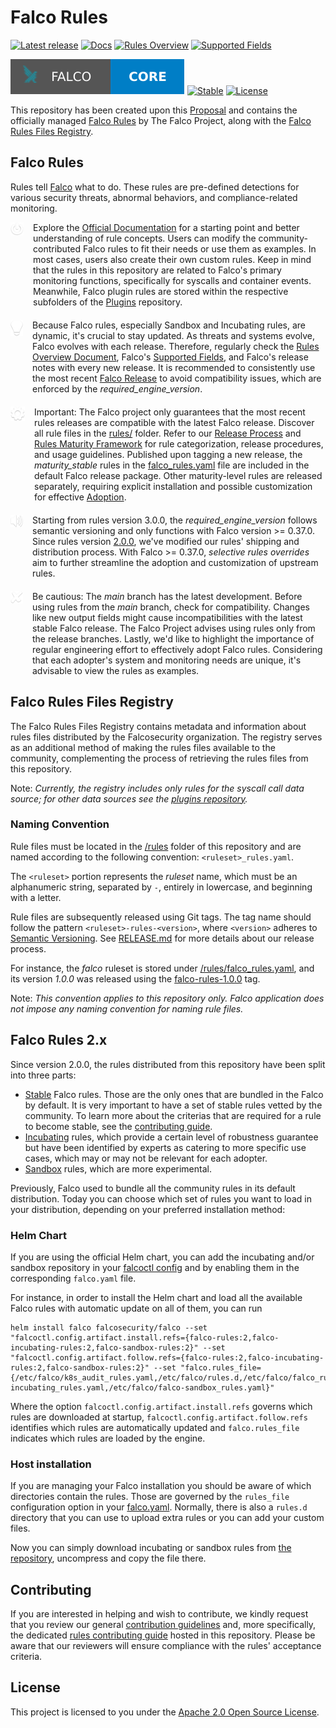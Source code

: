 # Falco Rules

[![Latest release](https://img.shields.io/github/v/release/falcosecurity/rules?style=for-the-badge)](https://github.com/falcosecurity/rules/releases/latest) [![Docs](https://img.shields.io/badge/docs-latest-green.svg?style=for-the-badge)](https://falco.org/docs/rules)  [![Rules Overview](https://img.shields.io/badge/docs-latest-green.svg?label=Rules%20Overview&style=for-the-badge)](https://falcosecurity.github.io/rules/) [![Supported Fields](https://img.shields.io/badge/docs-latest-green.svg?label=Supported%20Fields&style=for-the-badge)](https://falco.org/docs/reference/rules/supported-fields/)

[![Falco Core Repository](https://github.com/falcosecurity/evolution/blob/main/repos/badges/falco-core-blue.svg)](https://github.com/falcosecurity/evolution/blob/main/REPOSITORIES.md#core-scope) [![Stable](https://img.shields.io/badge/status-stable-brightgreen?style=for-the-badge)](https://github.com/falcosecurity/evolution/blob/main/REPOSITORIES.md#stable) [![License](https://img.shields.io/github/license/falcosecurity/rules?style=for-the-badge)](./LICENSE)

This repository has been created upon this [Proposal](https://github.com/falcosecurity/falco/blob/master/proposals/20221129-artifacts-distribution.md#move-falco-rules-to-their-own-repo) and contains the officially managed [Falco Rules](#falco-rules) by The Falco Project, along with the [Falco Rules Files Registry](#falco-rules-files-registry).

## Falco Rules

Rules tell [Falco](https://github.com/falcosecurity/falco) what to do. These rules are pre-defined detections for various security threats, abnormal behaviors, and compliance-related monitoring.

<style>
    .container {
        display: flex;
        align-items: flex-start;
        margin-bottom: 20px;
    }

    .container img {
        flex: none;
        margin-right: 15px;
    }

    .container p {
        margin: 0;
    }
</style>

<div class="container">
    <img src="docs/images/start.png" alt="Image" width="21" height="21">
    <p>Explore the <a href="https://falco.org/docs/rules">Official Documentation</a> for a starting point and better understanding of rule concepts. Users can modify the community-contributed Falco rules to fit their needs or use them as examples. In most cases, users also create their own custom rules. Keep in mind that the rules in this repository are related to Falco's primary monitoring functions, specifically for syscalls and container events. Meanwhile, Falco plugin rules are stored within the respective subfolders of the <a href="https://github.com/falcosecurity/plugins">Plugins</a> repository.</p>
</div>

<div class="container">
    <img src="docs/images/insight.png" alt="Image" width="20" height="26">
    <p>Because Falco rules, especially Sandbox and Incubating rules, are dynamic, it's crucial to stay updated. As threats and systems evolve, Falco evolves with each release. Therefore, regularly check the <a href="https://falcosecurity.github.io/rules/">Rules Overview Document</a>, Falco's <a href="https://falco.org/docs/reference/rules/supported-fields/">Supported Fields</a>, and Falco's release notes with every new release. It is recommended to consistently use the most recent <a href='https://github.com/falcosecurity/falco/releases/latest'>Falco Release</a> to avoid compatibility issues, which are enforced by the <i>required_engine_version</i>.</p>
</div>

<div class="container">
    <img src="docs/images/setting.png" alt="Image" width="23" height="23">
    <p>Important: The Falco project only guarantees that the most recent rules releases are compatible with the latest Falco release. Discover all rule files in the <a href="rules/">rules/</a> folder. Refer to our <a href="./RELEASE.md">Release Process</a> and <a href="CONTRIBUTING.md#rules-maturity-framework">Rules Maturity Framework</a> for rule categorization, release procedures, and usage guidelines. Published upon tagging a new release, the <i>maturity_stable</i> rules in the <a href="rules/falco_rules.yaml">falco_rules.yaml</a> file are included in the default Falco release package. Other maturity-level rules are released separately, requiring explicit installation and possible customization for effective <a href="CONTRIBUTING.md#justification-of-rules-maturity-framework-for-falco-adoption">Adoption</a>.</p>
</div>

<div class="container">
    <img src="docs/images/announce.png" alt="Image" width="20" height="20">
    <p>Starting from rules version 3.0.0, the <i>required_engine_version</i> follows semantic versioning and only functions with Falco version >= 0.37.0. Since rules version <a href="#falco-rules-2x">2.0.0</a>, we've modified our rules' shipping and distribution process. With Falco >= 0.37.0, <i>selective rules overrides</i> aim to further streamline the adoption and customization of upstream rules.</p>
</div>

<div class="container">
    <img src="docs/images/cross.png" alt="Image" width="20" height="20">
    <p>Be cautious: The <i>main</i> branch has the latest development. Before using rules from the <i>main</i> branch, check for compatibility. Changes like new output fields might cause incompatibilities with the latest stable Falco release. The Falco Project advises using rules only from the release branches. Lastly, we'd like to highlight the importance of regular engineering effort to effectively adopt Falco rules. Considering that each adopter's system and monitoring needs are unique, it's advisable to view the rules as examples.</p>
</div>

## Falco Rules Files Registry

The Falco Rules Files Registry contains metadata and information about rules files distributed by the Falcosecurity organization. The registry serves as an additional method of making the rules files available to the community, complementing the process of retrieving the rules files from this repository. 

Note: _Currently, the registry includes only rules for the syscall call data source; for other data sources see the [plugins repository](https://github.com/falcosecurity/plugins)._

### Naming Convention

Rule files must be located in the [/rules](rules) folder of this repository and are named according to the following convention: `<ruleset>_rules.yaml`.

The `<ruleset>` portion represents the _ruleset_ name, which must be an alphanumeric string, separated by `-`, entirely in lowercase, and beginning with a letter.

Rule files are subsequently released using Git tags. The tag name should follow the pattern `<ruleset>-rules-<version>`, where `<version>` adheres to [Semantic Versioning](https://semver.org/). See [RELEASE.md](RELEASE.md) for more details about our release process.

For instance, the _falco_ ruleset is stored under [/rules/falco_rules.yaml](rules/falco_rules.yaml), and its version _1.0.0_ was released using the [falco-rules-1.0.0](https://github.com/falcosecurity/rules/releases/tag/falco-rules-1.0.0) tag.

Note: _This convention applies to this repository only. Falco application does not impose any naming convention for naming rule files._

<!-- Check out the sections below to know how to [register your rules](#registering-a-new-rule) and see rules currently contained in the registry. -->

<!--
### Registering a new Rules file

Registering your rule inside the registry helps ensure that some technical constraints are respected. Moreover, this is a great way to share your ruleset and make it available to the community. We encourage you to register your ruleset in this registry before publishing it.

The registration process involves adding an entry about your rule inside the [registry.yaml](./registry.yaml) file by creating a Pull Request in this repository. Please be mindful of a few constraints that are automatically checked and required for your rule to be accepted:

- The `name` field is mandatory and must be **unique** across all the rule in the registry
- The rule `name` must match this [regular expression](https://en.wikipedia.org/wiki/Regular_expression): `^[a-z]+[a-z0-9-_\-]*$` (however, its not reccomended to use `_` in the name)
- The `path` field should specify the path to the rule in this repository
- The `url` field should point to the ruleset file in the source code

For reference, here's an example of an entry for a rule:
```yaml
- name: falco-rules
  description: Falco rules that are loaded by default
  authors: The Falco Authors
  contact: https://falco.org/community
  maintainers:
    - name: The Falco Authors
      email: cncf-falco-dev@lists.cncf.io
  path: rules/falco_rules.yaml
  license: apache-2.0
  url: https://github.com/falcosecurity/rules/blob/main/rules/falco_rules.yaml
```

You can find the full registry specification here: *(coming soon...)*

### Registered Rules

Please refer to the automatically generated [rules overview](https://falcosecurity.github.io/rules/overview/) document file for a detailed list of all the rules currently registered.

-->

## Falco Rules 2.x

Since version 2.0.0, the rules distributed from this repository have been split into three parts:

- [Stable](https://github.com/falcosecurity/rules/blob/main/rules/falco_rules.yaml) Falco rules. Those are the only ones that are bundled in the Falco by default. It is very important to have a set of stable rules vetted by the community. To learn more about the criterias that are required for a rule to become stable, see the [contributing guide](https://github.com/falcosecurity/rules/blob/main/CONTRIBUTING.md).
- [Incubating](https://github.com/falcosecurity/rules/blob/main/rules/falco-incubating_rules.yaml) rules, which provide a certain level of robustness guarantee but have been identified by experts as catering to more specific use cases, which may or may not be relevant for each adopter.
- [Sandbox](https://github.com/falcosecurity/rules/blob/main/rules/falco-sandbox_rules.yaml) rules, which are more experimental.

Previously, Falco used to bundle all the community rules in its default distribution. Today you can choose which set of rules you want to load in your distribution, depending on your preferred installation method:

### Helm Chart

If you are using the official Helm chart, you can add the incubating and/or sandbox repository in your [falcoctl config](https://github.com/falcosecurity/charts/blob/f1062000e2e61332b3a8ea892a1765e4f4a60ec6/falco/values.yaml#L406) and by enabling them in the corresponding `falco.yaml` file.

For instance, in order to install the Helm chart and load all the available Falco rules with automatic update on all of them, you can run

```
helm install falco falcosecurity/falco --set "falcoctl.config.artifact.install.refs={falco-rules:2,falco-incubating-rules:2,falco-sandbox-rules:2}" --set "falcoctl.config.artifact.follow.refs={falco-rules:2,falco-incubating-rules:2,falco-sandbox-rules:2}" --set "falco.rules_file={/etc/falco/k8s_audit_rules.yaml,/etc/falco/rules.d,/etc/falco/falco_rules.yaml,/etc/falco/falco-incubating_rules.yaml,/etc/falco/falco-sandbox_rules.yaml}"
```

Where the option `falcoctl.config.artifact.install.refs` governs which rules are downloaded at startup, `falcoctl.config.artifact.follow.refs` identifies which rules are automatically updated and `falco.rules_file` indicates which rules are loaded by the engine.

### Host installation

If you are managing your Falco installation you should be aware of which directories contain the rules. Those are governed by the `rules_file` configuration option in your [falco.yaml](https://github.com/falcosecurity/falco/blob/ab6d76e6d2a076ca1403c91aa62213d2cadb73ea/falco.yaml#L146). Normally, there is also a `rules.d` directory that you can use to upload extra rules or you can add your custom files.

Now you can simply download incubating or sandbox rules from [the repository](https://download.falco.org/?prefix=rules/), uncompress and copy the file there.


## Contributing

If you are interested in helping and wish to contribute, we kindly request that you review our general [contribution guidelines](https://github.com/falcosecurity/.github/blob/master/CONTRIBUTING.md) and, more specifically, the dedicated [rules contributing guide](CONTRIBUTING.md) hosted in this repository. Please be aware that our reviewers will ensure compliance with the rules' acceptance criteria.

## License

This project is licensed to you under the [Apache 2.0 Open Source License](./LICENSE).
